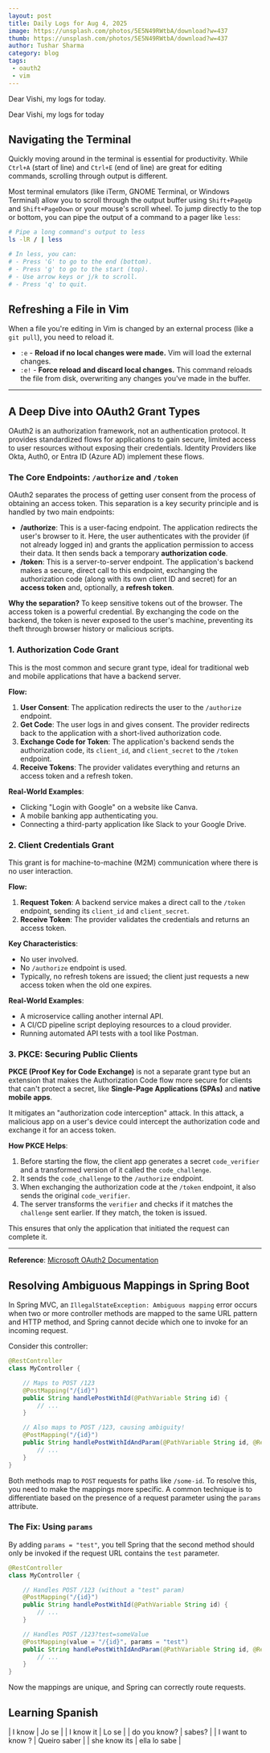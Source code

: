 ```yaml
---
layout: post
title: Daily Logs for Aug 4, 2025
image: https://unsplash.com/photos/5E5N49RWtbA/download?w=437
thumb: https://unsplash.com/photos/5E5N49RWtbA/download?w=437
author: Tushar Sharma
category: blog
tags:
 - oauth2
 - vim
--- 
```



Dear Vishi, my logs for today.<!-- truncate_here -->

Dear Vishi, my logs for today

## Navigating the Terminal

Quickly moving around in the terminal is essential for productivity. While `Ctrl+A` (start of line) and `Ctrl+E` (end of line) are great for editing commands, scrolling through output is different.

Most terminal emulators (like iTerm, GNOME Terminal, or Windows Terminal) allow you to scroll through the output buffer using `Shift+PageUp` and `Shift+PageDown` or your mouse's scroll wheel. To jump directly to the top or bottom, you can pipe the output of a command to a pager like `less`:

```bash
# Pipe a long command's output to less
ls -lR / | less

# In less, you can:
# - Press 'G' to go to the end (bottom).
# - Press 'g' to go to the start (top).
# - Use arrow keys or j/k to scroll.
# - Press 'q' to quit.
```

## Refreshing a File in Vim

When a file you're editing in Vim is changed by an external process (like a `git pull`), you need to reload it.

-   `:e` - **Reload if no local changes were made.** Vim will load the external changes.
-   `:e!` - **Force reload and discard local changes.** This command reloads the file from disk, overwriting any changes you've made in the buffer.

---

## A Deep Dive into OAuth2 Grant Types

OAuth2 is an authorization framework, not an authentication protocol. It provides standardized flows for applications to gain secure, limited access to user resources without exposing their credentials. Identity Providers like Okta, Auth0, or Entra ID (Azure AD) implement these flows.

### The Core Endpoints: `/authorize` and `/token`

OAuth2 separates the process of getting user consent from the process of obtaining an access token. This separation is a key security principle and is handled by two main endpoints:

-   **/authorize**: This is a user-facing endpoint. The application redirects the user's browser to it. Here, the user authenticates with the provider (if not already logged in) and grants the application permission to access their data. It then sends back a temporary **authorization code**.
-   **/token**: This is a server-to-server endpoint. The application's backend makes a secure, direct call to this endpoint, exchanging the authorization code (along with its own client ID and secret) for an **access token** and, optionally, a **refresh token**.

**Why the separation?** To keep sensitive tokens out of the browser. The access token is a powerful credential. By exchanging the code on the backend, the token is never exposed to the user's machine, preventing its theft through browser history or malicious scripts.

### 1. Authorization Code Grant

This is the most common and secure grant type, ideal for traditional web and mobile applications that have a backend server.

**Flow:**
1.  **User Consent**: The application redirects the user to the `/authorize` endpoint.
2.  **Get Code**: The user logs in and gives consent. The provider redirects back to the application with a short-lived authorization code.
3.  **Exchange Code for Token**: The application's backend sends the authorization code, its `client_id`, and `client_secret` to the `/token` endpoint.
4.  **Receive Tokens**: The provider validates everything and returns an access token and a refresh token.

**Real-World Examples**:
-   Clicking "Login with Google" on a website like Canva.
-   A mobile banking app authenticating you.
-   Connecting a third-party application like Slack to your Google Drive.

### 2. Client Credentials Grant

This grant is for machine-to-machine (M2M) communication where there is no user interaction.

**Flow:**
1.  **Request Token**: A backend service makes a direct call to the `/token` endpoint, sending its `client_id` and `client_secret`.
2.  **Receive Token**: The provider validates the credentials and returns an access token.

**Key Characteristics**:
-   No user involved.
-   No `/authorize` endpoint is used.
-   Typically, no refresh tokens are issued; the client just requests a new access token when the old one expires.

**Real-World Examples**:
-   A microservice calling another internal API.
-   A CI/CD pipeline script deploying resources to a cloud provider.
-   Running automated API tests with a tool like Postman.

### 3. PKCE: Securing Public Clients

**PKCE (Proof Key for Code Exchange)** is not a separate grant type but an extension that makes the Authorization Code flow more secure for clients that can't protect a secret, like **Single-Page Applications (SPAs)** and **native mobile apps**.

It mitigates an "authorization code interception" attack. In this attack, a malicious app on a user's device could intercept the authorization code and exchange it for an access token.

**How PKCE Helps**:
1.  Before starting the flow, the client app generates a secret `code_verifier` and a transformed version of it called the `code_challenge`.
2.  It sends the `code_challenge` to the `/authorize` endpoint.
3.  When exchanging the authorization code at the `/token` endpoint, it also sends the original `code_verifier`.
4.  The server transforms the `verifier` and checks if it matches the `challenge` sent earlier. If they match, the token is issued.

This ensures that only the application that initiated the request can complete it.

---
**Reference**: [Microsoft OAuth2 Documentation](https://learn.microsoft.com/en-us/entra/identity-platform/v2-oauth2-auth-code-flow)

## Resolving Ambiguous Mappings in Spring Boot

In Spring MVC, an `IllegalStateException: Ambiguous mapping` error occurs when two or more controller methods are mapped to the same URL pattern and HTTP method, and Spring cannot decide which one to invoke for an incoming request.

Consider this controller:

```java
@RestController
class MyController {

    // Maps to POST /123
    @PostMapping("/{id}")
    public String handlePostWithId(@PathVariable String id) {
        // ...
    }

    // Also maps to POST /123, causing ambiguity!
    @PostMapping("/{id}")
    public String handlePostWithIdAndParam(@PathVariable String id, @RequestParam("test") String bar) {
        // ...
    }
}
```

Both methods map to `POST` requests for paths like `/some-id`. To resolve this, you need to make the mappings more specific. A common technique is to differentiate based on the presence of a request parameter using the `params` attribute.

### The Fix: Using `params`

By adding `params = "test"`, you tell Spring that the second method should only be invoked if the request URL contains the `test` parameter.

```java
@RestController
class MyController {

    // Handles POST /123 (without a "test" param)
    @PostMapping("/{id}")
    public String handlePostWithId(@PathVariable String id) {
        // ...
    }

    // Handles POST /123?test=someValue
    @PostMapping(value = "/{id}", params = "test")
    public String handlePostWithIdAndParam(@PathVariable String id, @RequestParam("test") String bar) {
        // ...
    }
}
```

Now the mappings are unique, and Spring can correctly route requests.

## Learning Spanish

| I know       | Jo se |
| I know it    | Lo se |
| do you know? | sabes? |
| I want to know ? | Queiro saber | 
| she know its | ella lo sabe |

